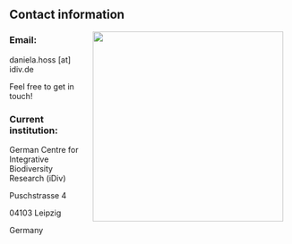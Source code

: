 ## Contact information


<img style="padding: 0 15px; float: right;" src="https://victorcazalis.github.io/Gazé2.jpg"  align="right" width="340">

### Email: 
daniela.hoss [at] idiv.de

Feel free to get in touch!



### Current institution: 
German Centre for Integrative Biodiversity Research (iDiv)

Puschstrasse 4

04103 Leipzig

Germany



